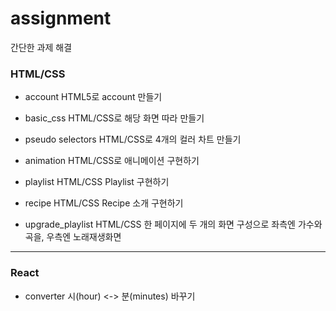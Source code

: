 # assignment
간단한 과제 해결

### __HTML/CSS__

* account
HTML5로 account 만들기 

* basic_css
HTML/CSS로 해당 화면 따라 만들기

* pseudo selectors
HTML/CSS로 4개의 컬러 차트 만들기

* animation
HTML/CSS로 애니메이션 구현하기

* playlist
HTML/CSS Playlist 구현하기

* recipe
HTML/CSS Recipe 소개 구현하기

* upgrade_playlist
HTML/CSS 한 페이지에 두 개의 화면 구성으로 좌측엔 가수와 곡을, 우측엔 노래재생화면 


***
### __React__

* converter
시(hour) <-> 분(minutes) 바꾸기
